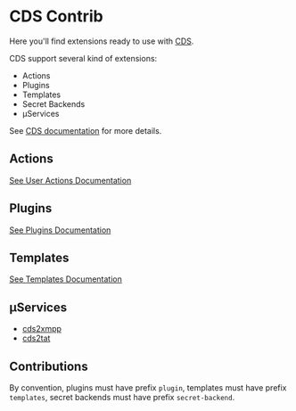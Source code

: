 # CDS Contrib

Here you'll find extensions ready to use with [CDS](https://github.com/ovh/cds).

CDS support several kind of extensions:

- Actions
- Plugins
- Templates
- Secret Backends
- µServices

See [CDS documentation](https://github.com/ovh/cds) for more details.

## Actions

[See User Actions Documentation](https://ovh.github.io/cds/workflows/pipelines/pipelines.actions/)

## Plugins

[See Plugins Documentation](https://ovh.github.io/cds/workflows/pipelines/pipelines.actions.user-actions/)

## Templates

[See Templates Documentation](https://ovh.github.io/cds/workflows/pipelines/pipelines.templates/)


## µServices

- [cds2xmpp](https://github.com/ovh/cds/tree/master/contrib/uservices/cds2xmpp)
- [cds2tat](https://github.com/ovh/cds/tree/master/contrib/uservices/cds2tat)

## Contributions

By convention, plugins must have prefix `plugin`, templates  must have prefix `templates`, secret backends must have prefix `secret-backend`.
